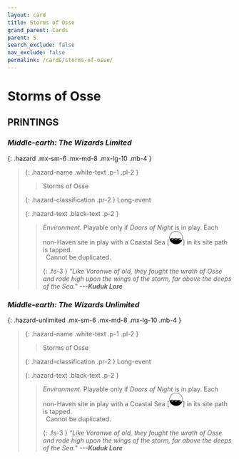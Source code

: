 ```yaml
---
layout: card
title: Storms of Osse
grand_parent: Cards
parent: S
search_exclude: false
nav_exclude: false
permalink: /cards/storms-of-osse/
---
```


# Storms of Osse


## PRINTINGS


### _Middle-earth: The Wizards Limited_

{: .hazard .mx-sm-6 .mx-md-8 .mx-lg-10 .mb-4 }
> {: .hazard-name .white-text .p-1 .pl-2 }
> > <div class="hazard-mp"></div>
> > <div class="card-name">Storms of Osse</div>
>
> {: .hazard-classification .pr-2 }
> Long-event
>
> {: .hazard-text .black-text .p-2 }
> > _Environment._ Playable only if _Doors of Night_ is in play. Each non-Haven site in play with a Coastal Sea <nobr>[<img src="/assets/images/coastalsea.svg">]</nobr> in its site path is tapped. <br>&ensp;Cannot be duplicated. 
> > 
> > {: .fs-3 } 
> > _“Like Voronwe of old, they fought the wrath of Osse and rode high upon the wings of the storm, far above the deeps of the Sea."_ ***---&#65279;Kuduk&nbsp;Lore*** 
>

### _Middle-earth: The Wizards Unlimited_

{: .hazard-unlimited .mx-sm-6 .mx-md-8 .mx-lg-10 .mb-4 }
> {: .hazard-name .white-text .p-1 .pl-2 }
> > <div class="hazard-mp"></div>
> > <div class="card-name">Storms of Osse</div>
>
> {: .hazard-classification .pr-2 }
> Long-event
>
> {: .hazard-text .black-text .p-2 }
> > _Environment._ Playable only if _Doors of Night_ is in play. Each non-Haven site in play with a Coastal Sea <nobr>[<img src="/assets/images/coastalsea.svg">]</nobr> in its site path is tapped. <br>&ensp;Cannot be duplicated. 
> > 
> > {: .fs-3 } 
> > _“Like Voronwe of old, they fought the wrath of Osse and rode high upon the wings of the storm, far above the deeps of the Sea."_ ***---&#65279;Kuduk&nbsp;Lore*** 
>
